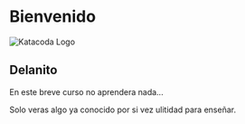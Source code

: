 # Bienvenido 

![Katacoda Logo](https://github.com/cgomezva/katacoda-scenarios/py1/img/giphy.gif)

## Delanito

En este breve curso no aprendera nada...

Solo veras algo ya conocido por si vez ulitidad para enseñar.